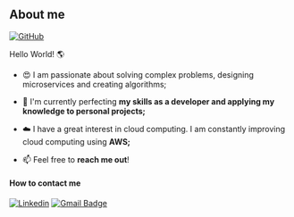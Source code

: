 ## About me

[![GitHub](https://img.shields.io/github/followers/iuricode?label=follow&style=social)](https://github.com/nandadomenicali)

Hello World! 🌎

- 😍 I am passionate about solving complex problems, designing microservices and creating algorithms;

- 🚀 I'm currently perfecting **my skills as a developer and applying my knowledge to personal projects;**

- ☁️ I have a great interest in cloud computing. I am constantly improving cloud computing using **AWS;**

- 📫 Feel free to **reach me out**! 

#### How to contact me
[![Linkedin](https://img.shields.io/badge/-LinkedIn-blue?style=flat-square&logo=Linkedin&logoColor=white&link=https://www.linkedin.com/in/fernanda-cardoso-domenicali-83a225158/)](https://www.linkedin.com/in/fernanda-cardoso-domenicali-83a225158/)
[![Gmail Badge](https://img.shields.io/badge/-Email-006bed?style=flat-square&logo=Gmail&logoColor=white&link=mailto:domecoderdeveloper@gmail.com)](mailto:domecoderdeveloper@gmail.com)

